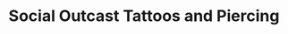 ---
title: "Social Outcast Tattoos and Piercing"
url: /lancaster/social-outcast-tattoos-and-piercing/
shop: tattoo
---